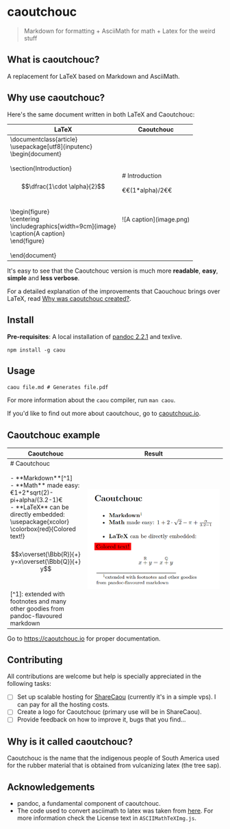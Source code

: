 # caoutchouc

> Markdown for formatting + AsciiMath for math + Latex for the weird stuff

## What is caoutchouc?
A replacement for LaTeX based on Markdown and AsciiMath.

## Why use caoutchouc?
Here's the same document written in both LaTeX and Caoutchouc:

| LaTeX                                                                                                                                                                                                                                                                                                                                         | Caoutchouc                                                                 |
|-----------------------------------------------------------------------------------------------------------------------------------------------------------------------------------------------------------------------------------------------------------------------------------------------------------------------------------------------|----------------------------------------------------------------------------|
| \documentclass{article}<br> \usepackage[utf8]{inputenc}<br> \begin{document}<br> <br>     \section{Introduction}<br> <br>     $$\dfrac{1\cdot \alpha}{2}$$<br> <br>     \begin{figure}<br>         \centering<br>         \includegraphics[width=9cm]{image}<br>         \caption{A caption}<br>     \end{figure}<br> <br> \end{document}<br> | <br><br><br><br># Introduction<br> <br> €€(1*alpha)/2€€<br> <br><br><br> \!\[A caption](image.png) <br><br><br><br><br> |

It's easy to see that the Caoutchouc version is much more **readable**, **easy**, **simple** and **less verbose**.

For a detailed explanation of the improvements that Caouchouc brings over LaTeX, read [Why was caoutchouc created?](https://caoutchouc.io/#why-was-it-created).

## Install
**Pre-requisites**: A local installation of [pandoc 2.2.1](https://github.com/jgm/pandoc/releases/tag/2.2.1) and texlive.
```
npm install -g caou
```

## Usage
```
caou file.md # Generates file.pdf
```

For more information about the `caou` compiler, run `man caou`.

If you'd like to find out more about caoutchouc, go to [caoutchouc.io](https://caoutchouc.io).

## Caoutchouc example
| Caoutchouc | Result |
|------------|--------|
|# Caoutchouc <br><br>- \*\*Markdown\*\*[^1]<br>- \*\*Math\*\* made easy: €1+2\*sqrt(2)-pi+alpha/(3.2-1)€<br> - \*\*LaTeX*\* can be directly embedded:<br>\usepackage{xcolor}<br>\colorbox{red}{Colored text!}<br><br>$$x\overset{\Bbb{R}}{+} y=x\overset{\Bbb{Q}}{+} y$$<br><br>[^1]: extended with footnotes and many other goodies from pandoc-flavoured markdown | ![Pdf representation](example.png) <br>&nbsp;&nbsp;&nbsp;&nbsp;&nbsp;&nbsp;&nbsp;&nbsp;&nbsp;&nbsp;&nbsp;&nbsp;&nbsp;&nbsp;&nbsp;&nbsp;&nbsp;&nbsp;&nbsp;&nbsp;&nbsp;&nbsp;&nbsp;&nbsp;&nbsp;&nbsp;&nbsp;&nbsp;&nbsp;&nbsp;&nbsp;&nbsp;&nbsp;&nbsp;&nbsp;&nbsp;&nbsp;&nbsp;&nbsp;&nbsp;&nbsp;&nbsp;&nbsp;&nbsp;&nbsp;&nbsp;&nbsp;&nbsp;&nbsp;&nbsp;&nbsp;&nbsp;&nbsp;&nbsp;&nbsp;&nbsp;&nbsp;&nbsp;&nbsp;&nbsp;&nbsp;&nbsp;&nbsp;&nbsp;&nbsp;&nbsp;&nbsp;&nbsp;&nbsp;&nbsp;&nbsp;&nbsp;&nbsp;&nbsp;&nbsp;&nbsp;&nbsp;&nbsp;&nbsp; |

Go to <https://caoutchouc.io> for proper documentation.

## Contributing
All contributions are welcome but help is specially appreciated in the following tasks:
- [ ] Set up scalable hosting for [ShareCaou](https://github.com/corollari/sharecaou) (currently it's in a simple vps). I can pay for all the hosting costs.
- [ ] Create a logo for Caoutchouc (primary use will be in ShareCaou).
- [ ] Provide feedback on how to improve it, bugs that you find...

## Why is it called caoutchouc?
Caoutchouc is the name that the indigenous people of South America used for the rubber material that is obtained from vulcanizing latex (the tree sap).

## Acknowledgements
- pandoc, a fundamental component of caoutchouc.
- The code used to convert asciimath to latex was taken from [here](https://github.com/asciimath/asciimathml/blob/master/asciimath-based/ASCIIMathTeXImg.js). For more information check the License text in `ASCIIMathTeXImg.js`.

